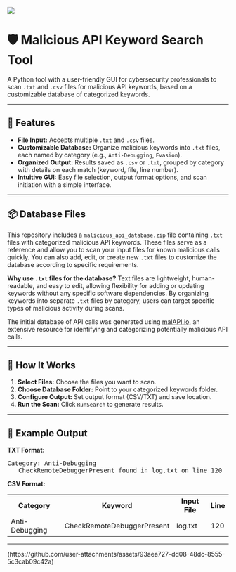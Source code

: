 ![](https://github.com/user-attachments/assets/6724e4e9-f69c-4f27-a8f7-96a385cd9386)<!DOCTYPE html>
<html lang="en">
<head>
    <meta charset="UTF-8">
    <meta name="viewport" content="width=device-width, initial-scale=1.0">
  
</head>
<body>

<h1>🛡️ Malicious API Keyword Search Tool</h1>
<p>A Python tool with a user-friendly GUI for cybersecurity professionals to scan <code>.txt</code> and <code>.csv</code> files for malicious API keywords, based on a customizable database of categorized keywords.</p>

<hr>

<h2>🚀 Features</h2>
<ul>
    <li><strong>File Input:</strong> Accepts multiple <code>.txt</code> and <code>.csv</code> files.</li>
    <li><strong>Customizable Database:</strong> Organize malicious keywords into <code>.txt</code> files, each named by category (e.g., <code>Anti-Debugging</code>, <code>Evasion</code>).</li>
    <li><strong>Organized Output:</strong> Results saved as <code>.csv</code> or <code>.txt</code>, grouped by category with details on each match (keyword, file, line number).</li>
    <li><strong>Intuitive GUI:</strong> Easy file selection, output format options, and scan initiation with a simple interface.</li>
</ul>

<hr>

<h2>📦 Database Files</h2>
<p>This repository includes a <code>malicious_api_database.zip</code> file containing <code>.txt</code> files with categorized malicious API keywords. These files serve as a reference and allow you to scan your input files for known malicious calls quickly. You can also add, edit, or create new <code>.txt</code> files to customize the database according to specific requirements.</p>

<p><strong>Why use <code>.txt</code> files for the database?</strong> Text files are lightweight, human-readable, and easy to edit, allowing flexibility for adding or updating keywords without any specific software dependencies. By organizing keywords into separate <code>.txt</code> files by category, users can target specific types of malicious activity during scans.</p>

<p>The initial database of API calls was generated using <a href="https://malapi.io" target="_blank">malAPI.io</a>, an extensive resource for identifying and categorizing potentially malicious API calls.</p>

<hr>

<h2>📝 How It Works</h2>
<ol>
    <li><strong>Select Files:</strong> Choose the files you want to scan.</li>
    <li><strong>Choose Database Folder:</strong> Point to your categorized keywords folder.</li>
    <li><strong>Configure Output:</strong> Set output format (CSV/TXT) and save location.</li>
    <li><strong>Run the Scan:</strong> Click <code>RunSearch</code> to generate results.</li>
</ol>

<hr>

<h2>📄 Example Output</h2>
<p><strong>TXT Format:</strong></p>
<pre>
Category: Anti-Debugging
   CheckRemoteDebuggerPresent found in log.txt on line 120
</pre>

<p><strong>CSV Format:</strong></p>
<table>
    <tr>
        <th>Category</th>
        <th>Keyword</th>
        <th>Input File</th>
        <th>Line</th>
    </tr>
    <tr>
        <td>Anti-Debugging</td>
        <td>CheckRemoteDebuggerPresent</td>
        <td>log.txt</td>
        <td>120</td>
    </tr>
</table>

<hr>

</body>
</html>(https://github.com/user-attachments/assets/93aea727-dd08-48dc-8555-5c3cab09c42a)
